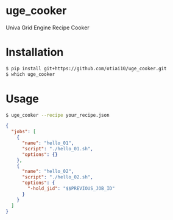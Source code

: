 # uge_cooker

Univa Grid Engine Recipe Cooker

# Installation

```sh
$ pip install git+https://github.com/otiai10/uge_cooker.git
$ which uge_cooker
```

# Usage

```sh
$ uge_cooker --recipe your_recipe.json
```

```json
{
  "jobs": [
    {
      "name": "hello_01",
      "script": "./hello_01.sh",
      "options": {}
    },
    {
      "name": "hello_02",
      "script": "./hello_02.sh",
      "options": {
        "-hold_jid": "$$PREVIOUS_JOB_ID"
      }
    }
  ]
}
```
